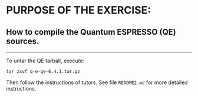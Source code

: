 # PURPOSE OF THE EXERCISE:
## How to compile the Quantum ESPRESSO (QE) sources.
-------------------------------------------------


To untar the QE tarball, execute:

    tar zxvf q-e-qe-6.4.1.tar.gz

Then follow the instructions of tutors. See file `README2.md` for more 
detailed instructions.

